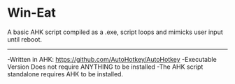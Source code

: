 # Win-Eat
A basic AHK script compiled as a .exe, script loops and mimicks user input until reboot.
_____________________________________________________
-Written in AHK: https://github.com/AutoHotkey/AutoHotkey
-Executable Version Does not require ANYTHING to be installed
-The AHK script standalone requires AHK to be installed.
